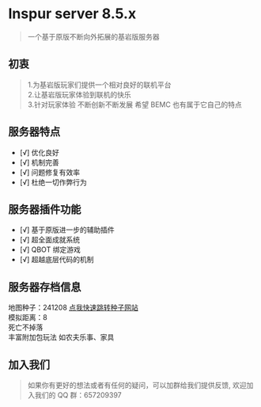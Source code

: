 # Inspur server 8.5.x

> 一个基于原版不断向外拓展的基岩版服务器

## 初衷

> 1.为基岩版玩家们提供一个相对良好的联机平台<br>2.让基岩版玩家体验到联机的快乐<br>3.针对玩家体验 不断创新不断发展 希望 BEMC 也有属于它自己的特点

## 服务器特点

- [√] 优化良好
- [√] 机制完善
- [√] 问题修复有效率
- [√] 杜绝一切作弊行为

## 服务器插件功能

- [√] 基于原版进一步的辅助插件
- [√] 超全面成就系统
- [√] QBOT 绑定游戏
- [√] 超越底层代码的机制

## 服务器存档信息

地图种子：241208
[点我快速跳转种子网站](https://www.chunkbase.com/apps/seed-map#seed=241208&platform=bedrock_1_21_60&dimension=overworld&x=0&z=0&zoom=0.5)
<br/>
模拟距离：8
<br/>
死亡不掉落
<br/>
丰富附加包玩法 如农夫乐事、家具

## 加入我们

> 如果你有更好的想法或者有任何的疑问，可以加群给我们提供反馈, 欢迎加入我们的 QQ 群：657209397
